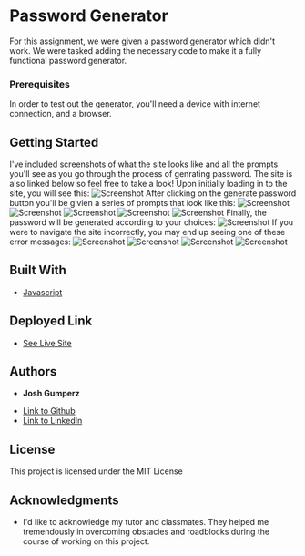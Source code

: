 # Password Generator

For this assignment, we were given a password generator which didn't work. We were tasked adding the necessary code to make it a fully functional password generator. 

### Prerequisites

In order to test out the generator, you'll need a device with internet connection, and a browser.

## Getting Started

I've included screenshots of what the site looks like and all the prompts you'll see as you go through the process of genrating password. The site is also linked below so feel free to take a look! 
Upon initially loading in to the site, you will see this:
![Screenshot](https://i.imgur.com/ZVu5jXH.png)
After clicking on the generate password button you'll be givien a series of prompts that look like this:
![Screenshot](https://i.imgur.com/5jB4klX.png)
![Screenshot](https://i.imgur.com/NbysjsJ.png)
![Screenshot](https://i.imgur.com/BRd2AWG.png)
![Screenshot](https://i.imgur.com/6mkczTa.png)
![Screenshot](https://i.imgur.com/Z81e07b.png)
Finally, the password will be generated according to your choices:
![Screenshot](https://imgur.com/qGoW5U7)
If you were to navigate the site incorrectly, you may end up seeing one of these error messages:
![Screenshot](https://i.imgur.com/KPsKjSj.png)
![Screenshot](https://i.imgur.com/AL9OGYU.png)
![Screenshot](https://i.imgur.com/eyOPQQk.png)
![Screenshot](https://i.imgur.com/PGPWMzc.png)



## Built With

* [Javascript](https://developer.mozilla.org/en-US/docs/Web/JavaScript)

## Deployed Link

* [See Live Site](https://joshgumperz.github.io/Password-Generator/)


## Authors

* **Josh Gumperz** 

- [Link to Github](https://github.com/JoshGumperz)
- [Link to LinkedIn](https://www.linkedin.com/in/josh-gumperz-8706a8185/)

## License

This project is licensed under the MIT License 

## Acknowledgments

* I'd like to acknowledge my tutor and classmates. They helped me tremendously in overcoming obstacles and roadblocks during the course of working on this project.  